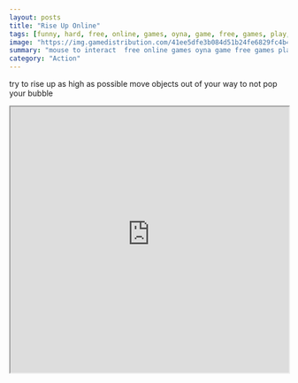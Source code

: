```yaml
---
layout: posts
title: "Rise Up Online"
tags: [funny, hard, free, online, games, oyna, game, free, games, play, play, games]
image: "https://img.gamedistribution.com/41ee5dfe3b084d51b24fe6829fc4b40f-512x384.jpeg"
summary: "mouse to interact  free online games oyna game free games play play games"
category: "Action"
---
```


try to rise up as high as possible move objects out of your way to not pop your bubble

<iframe width="100%" height="480px;" src="https://html5.gamedistribution.com/41ee5dfe3b084d51b24fe6829fc4b40f/"></iframe>